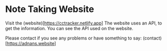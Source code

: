 # Note Taking Website

Visit the (website)[https://cctracker.netlify.app]
The website uses an API, to get the information. You can see the API used on the website.

Please contact if you see any problems or have something to say:
(contact)[https://adnans.website]
